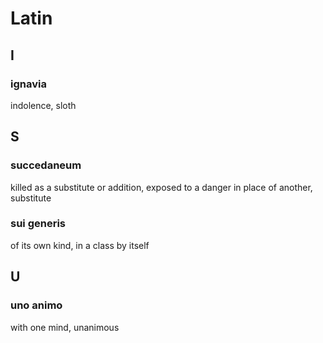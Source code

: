 # Latin

## I

### ignavia
indolence, sloth

## S

### succedaneum
killed as a substitute or addition, exposed to a danger in place of another, substitute

### sui generis
of its own kind, in a class by itself

## U

### uno animo
with one mind, unanimous
